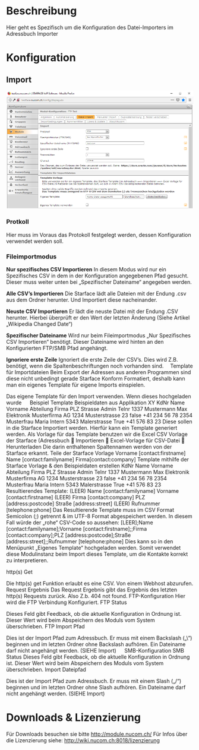 <!-- TITLE: Quelle: Datei Importer -->
# Beschreibung
Hier geht es Spezifisch um die Konfiguration des Datei-Importers im Adressbuch Importer
# Konfiguration
## Import
![Datei Import 1](/uploads/adressbuch-importer/datei-import-1.png "Datei Import 1")
### Protkoll

Hier muss im Voraus das Protokoll festgelegt werden, dessen Konfiguration verwendet werden soll.

### Fileimportmodus

**Nur spezifisches CSV Importieren**
In diesem Modus wird nur ein Spezifisches CSV in dem in der Konfiguration angegebenen Pfad gesucht. Dieser muss weiter unten bei „Spezifischer Dateiname“ angegeben werden.

**Alle CSV’s Importieren**
Die Starface lädt alle Dateien mit der Endung .csv aus dem Ordner herunter. Und Importiert diese nacheinander.

**Neuste CSV Importieren**
Er lädt die neuste Datei mit der Endung .CSV herunter. Hierbei überprüft er den Wert der letzten Änderung (Siehe Artikel „Wikipedia Changed Date“)

**Spezifischer Dateiname**
Wird nur beim Fileimportmodus „Nur Spezifisches CSV Importieren“ benötigt. Dieser Dateiname wird hinten an den Konfigurierten FTP/SMB Pfad angehängt.

**Ignoriere erste Zeile**
Ignoriert die erste Zeile der CSV’s. Dies wird Z.B. benötigt, wenn die Spaltenbeschriftungen noch vorhanden sind. 
Template für Importdateien
Beim Export der Adressen aus anderen Programmen sind diese nicht unbedingt gerade Starface Konform Formatiert, deshalb kann man ein eigenes Template für eigene Imports einspielen.
 
Das eigene Template für den Import verwenden. Wenn dieses hochgeladen wurde
  
Beispiel Template
Beispieldaten aus Applikation XY
KdNr	Name	Vorname	Abteilung	Firma	PLZ	Strasse	Admin	Telnr
1337	Mustermann	Max	Elektronik	Musterfirma AG	1234	Musterstrasse 23	false	+41 234 56 78
2354	Musterfrau	Maria	Intern		5343	Malerstrasse	True	+41 576 83 23
Diese sollen in die Starface Importiert werden. Hierfür kann ein Template generiert werden.
Als Vorlage für das Template benutzen wir die Excel CSV Vorlage der Starface (Adressbuch  Importieren  Excel-Vorlage für CSV-Datei  Herunterladen
Die darin enthaltenen Spaltennamen werden von der Starface erkannt.
Teile der Starface Vorlage
Vorname [contact:firstname]	Name [contact:familyname]	Firma[contact:company]
Template mithilfe der Starface Vorlage & den Beispieldaten erstellen
KdNr	Name	Vorname	Abteilung	Firma	PLZ	Strasse	Admin	Telnr
1337	Mustermann	Max	Elektronik	Musterfirma AG	1234	Musterstrasse 23	false	+41 234 56 78
2354	Musterfrau	Maria	Intern		5343	Malerstrasse	True	+41 576 83 23
Resultierendes Template:
(LEER)	Name [contact:familyname]	Vorname [contact:firstname]	(LEER)	Firma [contact:company]	PLZ [address:postcode]	Straße [address:street]	(LEER)	Rufnummer [telephone:phone]
Das Resultierende Template muss im CSV Format Semicolon (;) getrennt & im UTF-8 Format abgespeichert werden.
In diesem Fall würde der „rohe“ CSV-Code so aussehen:
[LEER];Name [contact:familyname];Vorname [contact:firstname];;Firma [contact:company];PLZ [address:postcode];Straße [address:street];;Rufnummer [telephone:phone]
Dies kann so in den Menüpunkt „Eigenes Template“ hochgeladen werden. Somit verwendet diese Modulinstanz beim Import dieses Template, um die Kontakte korrekt zu interpretieren.
 
 
http(s) Get
 
Die http(s) get Funktion erlaubt es eine CSV. Von einem Webhost abzurufen. 
Request Ergebnis
Das Request Ergebnis gibt das Ergebnis des letzten http(s) Requests zurück. Also Z.b. 404 not found.
FTP-Konfiguration
Hier wird die FTP Verbindung Konfiguriert. 
FTP Status

Dieses Feld gibt Feedback, ob die aktuelle Konfiguration in Ordnung ist. Dieser Wert wird beim Abspeichern des Moduls vom System überschrieben.
FTP Import Pfad

Dies ist der Import Pfad zum Adressbuch. Er muss mit einem Backslash („\“) beginnen und im letzten Ordner ohne Backslash aufhören. Ein Dateiname darf nicht angehängt werden. (SIEHE Import)
 
SMB-Konfiguration
SMB Status
Dieses Feld gibt Feedback, ob die aktuelle Konfiguration in Ordnung ist. Dieser Wert wird beim Abspeichern des Moduls vom System überschrieben.
Import Dateipfad

Dies ist der Import Pfad zum Adressbuch. Er muss mit einem Slash („/“) beginnen und im letzten Ordner ohne Slash aufhören. Ein Dateiname darf nicht angehängt werden. (SIEHE Import)

# Downloads & Lizenzierung
Für Downloads besuchen sie bitte http://module.nucom.ch/
Für Infos über die Lizenzierung siehe: http://wiki.nucom.ch:8018/lizenzierung
